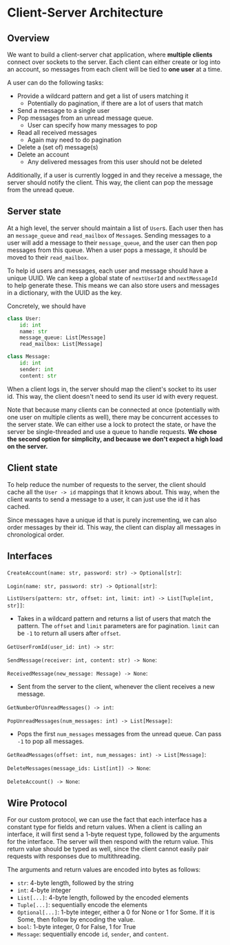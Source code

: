 # Client-Server Architecture

## Overview

We want to build a client-server chat application, where **multiple clients** connect over sockets to the server. Each client can either create or log into an account, so messages from each client will be tied to **one user** at a time.

A user can do the following tasks:
- Provide a wildcard pattern and get a list of users matching it
  - Potentially do pagination, if there are a lot of users that match
- Send a message to a single user
- Pop messages from an unread message queue.
  - User can specify how many messages to pop
- Read all received messages
  - Again may need to do pagination
- Delete a (set of) message(s)
- Delete an account
  - Any delivered messages from this user should not be deleted

Additionally, if a user is currently logged in and they receive a message, the server should notify the client. This way, the client can pop the message from the unread queue.

## Server state
At a high level, the server should maintain a list of `User`s. Each user then has an `message_queue` and `read_mailbox` of `Message`s. Sending messages to a user will add a message to their `message_queue`, and the user can then pop messages from this queue. When a user pops a message, it should be moved to their `read_mailbox`.

To help id users and messages, each user and message should have a unique UUID. We can keep a global state of `nextUserId` and `nextMessageId` to help generate these. This means we can also store users and messages in a dictionary, with the UUID as the key.

Concretely, we should have
```python
class User:
    id: int
    name: str
    message_queue: List[Message]
    read_mailbox: List[Message]

class Message:
    id: int
    sender: int
    content: str
```

When a client logs in, the server should map the client's socket to its user id. This way, the client doesn't need to send its user id with every request.

Note that because many clients can be connected at once (potentially with one user on multiple clients as well), there may be concurrent accesses to the server state. We can either use a lock to protect the state, or have the server be single-threaded and use a queue to handle requests. **We chose the second option for simplicity, and because we don't expect a high load on the server.**

## Client state

To help reduce the number of requests to the server, the client should cache all the `User -> id` mappings that it knows about. This way, when the client wants to send a message to a user, it can just use the id it has cached. 

Since messages have a unique id that is purely incrementing, we can also order messages by their id. This way, the client can display all messages in chronological order.

## Interfaces

`CreateAccount(name: str, password: str) -> Optional[str]`:

`Login(name: str, password: str) -> Optional[str]`:

`ListUsers(pattern: str, offset: int, limit: int) -> List[Tuple[int, str]]`:
- Takes in a wildcard pattern and returns a list of users that match the pattern. The `offset` and `limit` parameters are for pagination. `limit` can be `-1` to return all users after `offset`.

`GetUserFromId(user_id: int) -> str`:

`SendMessage(receiver: int, content: str) -> None`:

`ReceivedMessage(new_message: Message) -> None`:
- Sent from the server to the client, whenever the client receives a new message.

`GetNumberOfUnreadMessages() -> int`:

`PopUnreadMessages(num_messages: int) -> List[Message]`:
- Pops the first `num_messages` messages from the unread queue. Can pass `-1` to pop all messages.

`GetReadMessages(offset: int, num_messages: int) -> List[Message]`:

`DeleteMessages(message_ids: List[int]) -> None`:

`DeleteAccount() -> None`:

## Wire Protocol

For our custom protocol, we can use the fact that each interface has a constant type for fields and return values. When a client is calling an interface, it will first send a 1-byte request type, followed by the arguments for the interface. The server will then respond with the return value. This return value should be typed as well, since the client cannot easily pair requests with responses due to multithreading.

The arguments and return values are encoded into bytes as follows:
- `str`: 4-byte length, followed by the string
- `int`: 4-byte integer
- `List[...]`: 4-byte length, followed by the encoded elements
- `Tuple[...]`: sequentially encode the elements
- `Optional[...]`: 1-byte integer, either a 0 for None or 1 for Some. If it is Some, then follow by encoding the value.
- `bool`: 1-byte integer, 0 for False, 1 for True
- `Message`: sequentially encode `id`, `sender`, and `content`.

